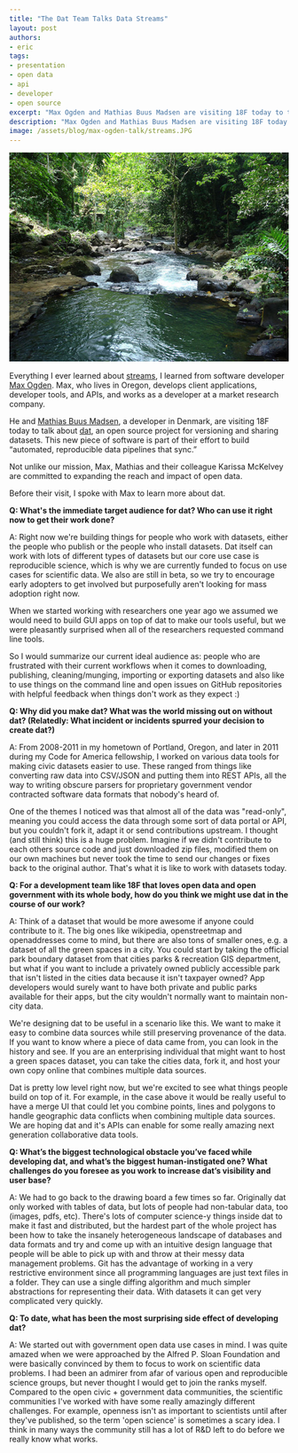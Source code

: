 ```yaml
---
title: "The Dat Team Talks Data Streams"
layout: post
authors:
- eric
tags:
- presentation
- open data
- api
- developer
- open source
excerpt: "Max Ogden and Mathias Buus Madsen are visiting 18F today to talk about dat, an open source project for versioning and sharing datasets. This new piece of software is part of their effort to build “automated, reproducible data pipelines that sync."
description: "Max Ogden and Mathias Buus Madsen are visiting 18F today to talk about dat, an open source project for versioning and sharing datasets. This new piece of software is part of their effort to build “automated, reproducible data pipelines that sync."
image: /assets/blog/max-ogden-talk/streams.JPG
---
```

[![Image of a stream.](/assets/blog/max-ogden-talk/streams.JPG)](https://commons.wikimedia.org/wiki/File:Small_streams.JPG)

Everything I ever learned about [streams](http://ejohn.org/blog/node-js-stream-playground/), I learned from software developer [Max Ogden](https://twitter.com/maxogden). Max, who lives in Oregon, develops client applications, developer tools, and APIs, and works as a developer at a market research company.

He and [Mathias Buus Madsen](https://twitter.com/mafintosh), a developer in Denmark, are visiting 18F today to talk about [dat](http://dat-data.com/), an open source project for versioning and sharing datasets. This new piece of software is part of their effort to build “automated, reproducible data pipelines that sync.”

Not unlike our mission, Max, Mathias and their colleague Karissa McKelvey are committed to expanding the reach and impact of open data.

Before their visit, I spoke with Max to learn more about dat.

**Q: What's the immediate target audience for dat? Who can use it right now to get their work done?**

A: Right now we're building things for people who work with datasets, either the people who publish or the people who install datasets. Dat itself can work with lots of different types of datasets but our core use case is reproducible science, which is why we are currently funded to focus on use cases for scientific data. We also are still in beta, so we try to encourage early adopters to get involved but purposefully aren't looking for mass adoption right now.

When we started working with researchers one year ago we assumed we would need to build GUI apps on top of dat to make our tools useful, but we were pleasantly surprised when all of the researchers requested command line tools.

So I would summarize our current ideal audience as: people who are frustrated with their current workflows when it comes to downloading, publishing, cleaning/munging, importing or exporting datasets and also like to use things on the command line and open issues on GitHub repositories with helpful feedback when things don't work as they expect :)

**Q: Why did you make dat? What was the world missing out on without dat? (Relatedly: What incident or incidents spurred your decision to create dat?)**

A: From 2008-2011 in my hometown of Portland, Oregon, and later in 2011 during my Code for America fellowship, I worked on various data tools for making civic datasets easier to use. These ranged from things like converting raw data into CSV/JSON and putting them into REST APIs, all the way to writing obscure parsers for proprietary government vendor contracted software data formats that nobody's heard of.

One of the themes I noticed was that almost all of the data was "read-only", meaning you could access the data through some sort of data portal or API, but you couldn't fork it, adapt it or send contributions upstream. I thought (and still think) this is a huge problem. Imagine if we didn't contribute to each others source code and just downloaded zip files, modified them on our own machines but never took the time to send our changes or fixes back to the original author. That's what it is like to work with datasets today.

**Q: For a development team like 18F that loves open data and open government with its whole body, how do you think we might use dat in the course of our work?**

A: Think of a dataset that would be more awesome if anyone could contribute to it. The big ones like wikipedia, openstreetmap and openaddresses come to mind, but there are also tons of smaller ones, e.g. a dataset of all the green spaces in a city. You could start by taking the official park boundary dataset from that cities parks & recreation GIS department, but what if you want to include a privately owned publicly accessible park that isn't listed in the cities data because it isn't taxpayer owned? App developers would surely want to have both private and public parks available for their apps, but the city wouldn't normally want to maintain non-city data.

We're designing dat to be useful in a scenario like this. We want to make it easy to combine data sources while still preserving provenance of the data. If you want to know where a piece of data came from, you can look in the history and see. If you are an enterprising individual that might want to host a green spaces dataset, you can take the cities data, fork it, and host your own copy online that combines multiple data sources.

Dat is pretty low level right now, but we're excited to see what things people build on top of it. For example, in the case above it would be really useful to have a merge UI that could let you combine points, lines and polygons to handle geographic data conflicts when combining multiple data sources. We are hoping dat and it's APIs can enable for some really amazing next generation collaborative data tools.

**Q: What’s the biggest technological obstacle you’ve faced while developing dat, and what’s the biggest human-instigated one? What challenges do you foresee as you work to increase dat’s visibility and user base?**

A: We had to go back to the drawing board a few times so far. Originally dat only worked with tables of data, but lots of people had non-tabular data, too (images, pdfs, etc). There's lots of computer science-y things inside dat to make it fast and distributed, but the hardest part of the whole project has been how to take the insanely heterogeneous landscape of databases and data formats and try and come up with an intuitive design language that people will be able to pick up with and throw at their messy data management problems. Git has the advantage of working in a very restrictive environment since all programming languages are just text files in a folder. They can use a single diffing algorithm and much simpler abstractions for representing their data. With datasets it can get very complicated very quickly.

**Q: To date, what has been the most surprising side effect of developing dat?**

A: We started out with government open data use cases in mind. I was quite amazed when we were approached by the Alfred P. Sloan Foundation and were basically convinced by them to focus to work on scientific data problems. I had been an admirer from afar of various open and reproducible science groups, but never thought I would get to join the ranks myself. Compared to the open civic + government data communities, the scientific communities I've worked with have some really amazingly different challenges. For example, openness isn't as important to scientists until after they've published, so the term 'open science' is sometimes a scary idea. I think in many ways the community still has a lot of R&D left to do before we really know what works.
